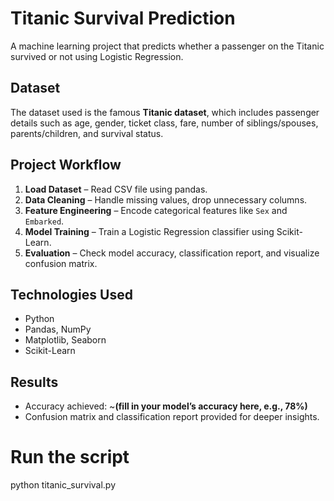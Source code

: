 # Titanic Survival Prediction  

A machine learning project that predicts whether a passenger on the Titanic survived or not using Logistic Regression.  

## Dataset  
The dataset used is the famous **Titanic dataset**, which includes passenger details such as age, gender, ticket class, fare, number of siblings/spouses, parents/children, and survival status.  

## Project Workflow  
1. **Load Dataset** – Read CSV file using pandas.  
2. **Data Cleaning** – Handle missing values, drop unnecessary columns.  
3. **Feature Engineering** – Encode categorical features like `Sex` and `Embarked`.  
4. **Model Training** – Train a Logistic Regression classifier using Scikit-Learn.  
5. **Evaluation** – Check model accuracy, classification report, and visualize confusion matrix.  

## Technologies Used  
- Python  
- Pandas, NumPy  
- Matplotlib, Seaborn  
- Scikit-Learn  

## Results  
- Accuracy achieved: ~**(fill in your model’s accuracy here, e.g., 78%)**  
- Confusion matrix and classification report provided for deeper insights.  


# Run the script
python titanic_survival.py
